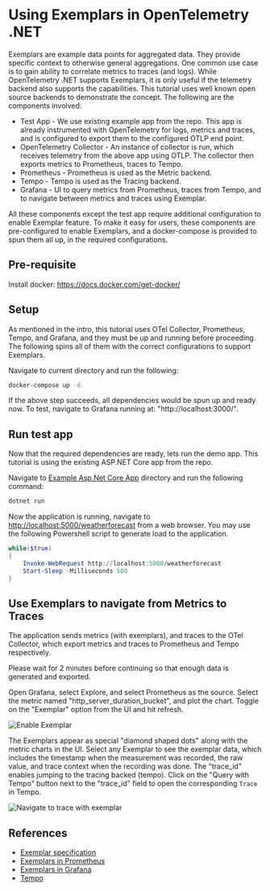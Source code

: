 # Using Exemplars in OpenTelemetry .NET

Exemplars are example data points for aggregated data. They provide specific
context to otherwise general aggregations. One common use case is to gain
ability to correlate metrics to traces (and logs). While OpenTelemetry .NET
supports Exemplars, it is only useful if the telemetry backend also supports the
capabilities. This tutorial uses well known open source backends to demonstrate
the concept. The following are the components involved:

* Test App - We use existing example app from the repo. This app is already
instrumented with OpenTelemetry for logs, metrics and traces, and is configured
to export them to the configured OTLP end point.
* OpenTelemetry Collector - An instance of collector is run, which receives
telemetry from the above app using OTLP. The collector then exports metrics to
Prometheus, traces to Tempo.
* Prometheus - Prometheus is used as the Metric backend.
* Tempo - Tempo is used as the Tracing backend.
* Grafana - UI to query metrics from Prometheus, traces from Tempo, and to
  navigate between metrics and traces using Exemplar.

All these components except the test app require additional configuration to
enable Exemplar feature. To make it easy for users, these components are
pre-configured to enable Exemplars, and a docker-compose is provided to spun
 them all up, in the required configurations.

## Pre-requisite

Install docker: <https://docs.docker.com/get-docker/>

## Setup

As mentioned in the intro, this tutorial uses OTel Collector, Prometheus, Tempo,
and Grafana, and they must be up and running before proceeding. The following
spins all of them with the correct configurations to support Exemplars.

Navigate to current directory and run the following:

```sh
docker-compose up -d
```

If the above step succeeds, all dependencies would be spun up and ready now. To
test, navigate to Grafana running at: "http://localhost:3000/".

## Run test app

Now that the required dependencies are ready, lets run the demo app.
This tutorial is using the existing ASP.NET Core app from the repo.

Navigate to [Example Asp.Net Core App](../../../examples/AspNetCore/Program.cs)
directory and run the following command:

```sh
dotnet run
```

Now the application is running, navigate to
[http://localhost:5000/weatherforecast]("http://localhost:5000/weatherforecast")
from a web browser. You may use the following Powershell script to generate load
to the application.

```powershell
while($true)
{
    Invoke-WebRequest http://localhost:5000/weatherforecast
    Start-Sleep -Milliseconds 500
}
```

## Use Exemplars to navigate from Metrics to Traces

The application sends metrics (with exemplars), and traces to the OTel
Collector, which export metrics and traces to Prometheus and Tempo
respectively.

Please wait for 2 minutes before continuing so that enough data is generated
and exported.

Open Grafana, select Explore, and select Prometheus as the source. Select the
metric named "http_server_duration_bucket", and plot the chart. Toggle on the
"Exemplar" option from the UI and hit refresh.

![Enable Exemplar](https://user-images.githubusercontent.com/16979322/218627781-9886f837-11ae-4d52-94d3-f1821503209c.png)

The Exemplars appear as special "diamond shaped dots" along with the metric
charts in the UI. Select any Exemplar to see the exemplar data, which includes
the timestamp when the measurement was recorded, the raw value, and trace
context when the recording was done. The "trace_id" enables jumping to the
tracing backed (tempo). Click on the "Query with Tempo" button next to the
"trace_id" field to open the corresponding `Trace` in Tempo.

![Navigate to trace with exemplar](https://user-images.githubusercontent.com/16979322/218629999-1d1cd6ba-2385-4683-975a-d4797df8361a.png)

## References

* [Exemplar specification](https://github.com/open-telemetry/opentelemetry-specification/blob/main/specification/metrics/sdk.md#exemplar)
* [Exemplars in Prometheus](https://prometheus.io/docs/prometheus/latest/feature_flags/#exemplars-storage)
* [Exemplars in Grafana](https://grafana.com/docs/grafana/latest/fundamentals/exemplars/)
* [Tempo](https://github.com/grafana/tempo)

